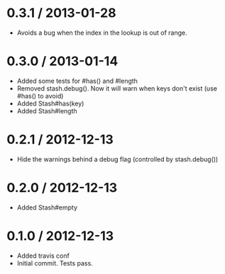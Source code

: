 
0.3.1 / 2013-01-28
==================

  * Avoids a bug when the index in the lookup is out of range.

0.3.0 / 2013-01-14
==================

  * Added some tests for #has() and #length
  * Removed stash.debug(). Now it will warn when keys don't exist (use #has() to avoid)
  * Added Stash#has(key)
  * Added Stash#length

0.2.1 / 2012-12-13
==================

  * Hide the warnings behind a debug flag (controlled by stash.debug())

0.2.0 / 2012-12-13
==================

  * Added Stash#empty


0.1.0 / 2012-12-13
==================

  * Added travis conf
  * Initial commit. Tests pass.
